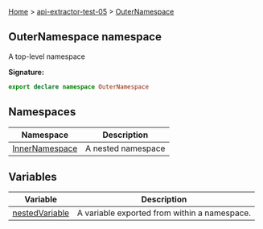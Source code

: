 [Home](./index) &gt; [api-extractor-test-05](./api-extractor-test-05.md) &gt; [OuterNamespace](./api-extractor-test-05.outernamespace.md)

## OuterNamespace namespace

A top-level namespace

<b>Signature:</b>

```typescript
export declare namespace OuterNamespace 
```

## Namespaces

|  Namespace | Description |
|  --- | --- |
|  [InnerNamespace](./api-extractor-test-05.outernamespace.innernamespace.md) | A nested namespace |

## Variables

|  Variable | Description |
|  --- | --- |
|  [nestedVariable](./api-extractor-test-05.outernamespace.nestedvariable.md) | A variable exported from within a namespace. |

